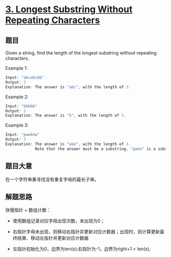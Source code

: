# [3. Longest Substring Without Repeating Characters](https://leetcode.com/problems/longest-substring-without-repeating-characters/)

## 题目

Given a string, find the length of the longest substring without repeating characters.



Example 1:

```c
Input: "abcabcbb"
Output: 3 
Explanation: The answer is "abc", with the length of 3. 
```

Example 2:

```c
Input: "bbbbb"
Output: 1
Explanation: The answer is "b", with the length of 1.
```

Example 3:

```c
Input: "pwwkew"
Output: 3
Explanation: The answer is "wke", with the length of 3. 
             Note that the answer must be a substring, "pwke" is a subsequence and not a substring.
```

## 题目大意


在一个字符串重寻找没有重复字母的最长子串。

## 解题思路

快慢指针 + 数组计数：

- 使用数组记录对应字母出现次数，未出现为0；

- 右指针字母未出现，则移动右指针并更新对应计数器；出现时，则计算更新最终结果、移动左指针并更新对应计数器

- 左指针初始化为0，边界为len(s);右指针为-1，边界为right+1 < len(s);